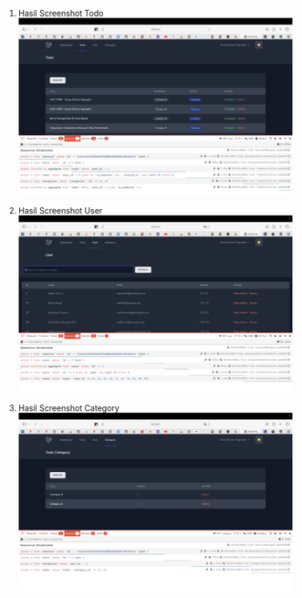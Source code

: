 1. Hasil Screenshot Todo
![alt text](<Tangkapan Layar 2025-05-18 pukul 22.44.47.png>)

2. Hasil Screenshot User
![alt text](<Tangkapan Layar 2025-05-18 pukul 22.44.54.png>)

3. Hasil Screenshot Category
![alt text](<Tangkapan Layar 2025-05-18 pukul 22.45.02.png>)